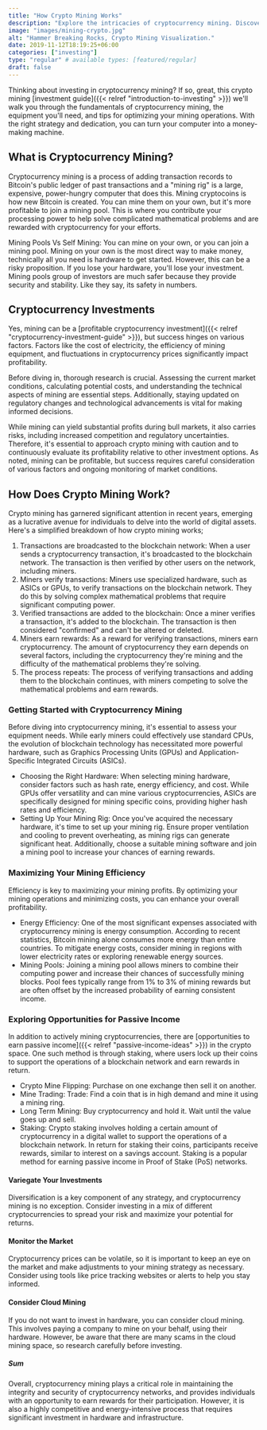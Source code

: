 ```yaml
---
title: "How Crypto Mining Works"
description: "Explore the intricacies of cryptocurrency mining. Discover how miners secure transactions, validate blocks, and contribute to the decentralized network."
image: "images/mining-crypto.jpg"
alt: "Hammer Breaking Rocks, Crypto Mining Visualization."
date: 2019-11-12T18:19:25+06:00
categories: ["investing"]
type: "regular" # available types: [featured/regular]
draft: false
---
```


Thinking about investing in cryptocurrency mining? If so, great, this crypto mining [investment guide]({{< relref "introduction-to-investing" >}}) we'll walk you through the fundamentals of cryptocurrency mining, the equipment you'll need, and tips for optimizing your mining operations. With the right strategy and dedication, you can turn your computer into a money-making machine.

## What is Cryptocurrency Mining?

Cryptocurrency mining is a process of adding transaction records to Bitcoin's public ledger of past transactions and a "mining rig" is a large, expensive, power-hungry computer that does this. Mining cryptocoins is how new Bitcoin is created. You can mine them on your own, but it's more profitable to join a mining pool. This is where you contribute your processing power to help solve complicated mathematical problems and are rewarded with cryptocurrency for your efforts.

Mining Pools Vs Self Mining: You can mine on your own, or you can join a mining pool. Mining on your own is the most direct way to make money, technically all you need is hardware to get started. However, this can be a risky proposition. If you lose your hardware, you'll lose your investment. Mining pools group of investors are much safer because they provide security and stability. Like they say, its safety in numbers.

## Cryptocurrency Investments

Yes, mining can be a [profitable cryptocurrency investment]({{< relref "cryptocurrency-investment-guide" >}}), but success hinges on various factors. Factors like the cost of electricity, the efficiency of mining equipment, and fluctuations in cryptocurrency prices significantly impact profitability.

Before diving in, thorough research is crucial. Assessing the current market conditions, calculating potential costs, and understanding the technical aspects of mining are essential steps. Additionally, staying updated on regulatory changes and technological advancements is vital for making informed decisions.

While mining can yield substantial profits during bull markets, it also carries risks, including increased competition and regulatory uncertainties. Therefore, it's essential to approach crypto mining with caution and to continuously evaluate its profitability relative to other investment options. As noted, mining can be profitable, but success requires careful consideration of various factors and ongoing monitoring of market conditions.

## How Does Crypto Mining Work?

Crypto mining has garnered significant attention in recent years, emerging as a lucrative avenue for individuals to delve into the world of digital assets. Here's a simplified breakdown of how crypto mining works;

1. Transactions are broadcasted to the blockchain network: When a user sends a cryptocurrency transaction, it's broadcasted to the blockchain network. The transaction is then verified by other users on the network, including miners.
2. Miners verify transactions: Miners use specialized hardware, such as ASICs or GPUs, to verify transactions on the blockchain network. They do this by solving complex mathematical problems that require significant computing power.
3. Verified transactions are added to the blockchain: Once a miner verifies a transaction, it's added to the blockchain. The transaction is then considered "confirmed" and can't be altered or deleted.
4. Miners earn rewards: As a reward for verifying transactions, miners earn cryptocurrency. The amount of cryptocurrency they earn depends on several factors, including the cryptocurrency they're mining and the difficulty of the mathematical problems they're solving.
5. The process repeats: The process of verifying transactions and adding them to the blockchain continues, with miners competing to solve the mathematical problems and earn rewards.

### Getting Started with Cryptocurrency Mining

Before diving into cryptocurrency mining, it's essential to assess your equipment needs. While early miners could effectively use standard CPUs, the evolution of blockchain technology has necessitated more powerful hardware, such as Graphics Processing Units (GPUs) and Application-Specific Integrated Circuits (ASICs).

* Choosing the Right Hardware: When selecting mining hardware, consider factors such as hash rate, energy efficiency, and cost. While GPUs offer versatility and can mine various cryptocurrencies, ASICs are specifically designed for mining specific coins, providing higher hash rates and efficiency.
* Setting Up Your Mining Rig: Once you've acquired the necessary hardware, it's time to set up your mining rig. Ensure proper ventilation and cooling to prevent overheating, as mining rigs can generate significant heat. Additionally, choose a suitable mining software and join a mining pool to increase your chances of earning rewards.

### Maximizing Your Mining Efficiency

Efficiency is key to maximizing your mining profits. By optimizing your mining operations and minimizing costs, you can enhance your overall profitability.

* Energy Efficiency: One of the most significant expenses associated with cryptocurrency mining is energy consumption. According to recent statistics, Bitcoin mining alone consumes more energy than entire countries. To mitigate energy costs, consider mining in regions with lower electricity rates or exploring renewable energy sources.
* Mining Pools: Joining a mining pool allows miners to combine their computing power and increase their chances of successfully mining blocks. Pool fees typically range from 1% to 3% of mining rewards but are often offset by the increased probability of earning consistent income.

### Exploring Opportunities for Passive Income

In addition to actively mining cryptocurrencies, there are [opportunities to earn passive income]({{< relref "passive-income-ideas" >}}) in the crypto space. One such method is through staking, where users lock up their coins to support the operations of a blockchain network and earn rewards in return.

* Crypto Mine Flipping: Purchase on one exchange then sell it on another.
* Mine Trading: Trade: Find a coin that is in high demand and mine it using a mining ring.
* Long Term Mining: Buy cryptocurrency and hold it. Wait until the value goes up and sell.
* Staking: Crypto staking involves holding a certain amount of cryptocurrency in a digital wallet to support the operations of a blockchain network. In return for staking their coins, participants receive rewards, similar to interest on a savings account. Staking is a popular method for earning passive income in Proof of Stake (PoS) networks.

#### Variegate Your Investments

Diversification is a key component of any strategy, and cryptocurrency mining is no exception. Consider investing in a mix of different cryptocurrencies to spread your risk and maximize your potential for returns.

#### Monitor the Market

Cryptocurrency prices can be volatile, so it is important to keep an eye on the market and make adjustments to your mining strategy as necessary. Consider using tools like price tracking websites or alerts to help you stay informed.

#### Consider Cloud Mining

If you do not want to invest in hardware, you can consider cloud mining. This involves paying a company to mine on your behalf, using their hardware. However, be aware that there are many scams in the cloud mining space, so research carefully before investing.

##### Sum

Overall, cryptocurrency mining plays a critical role in maintaining the integrity and security of cryptocurrency networks, and provides individuals with an opportunity to earn rewards for their participation. However, it is also a highly competitive and energy-intensive process that requires significant investment in hardware and infrastructure.
